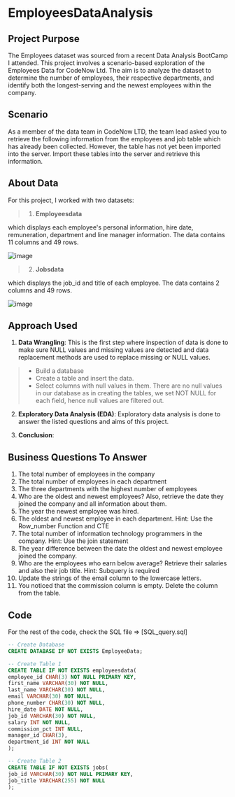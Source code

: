 # EmployeesDataAnalysis

## Project Purpose

The Employees dataset was sourced from a recent Data Analysis BootCamp I attended. This project involves a scenario-based exploration of the Employees Data for CodeNow Ltd. The aim is to analyze the dataset to determine the number of employees, their respective departments, and identify both the longest-serving and the newest employees within the company.

## Scenario

As a member of the data team in CodeNow LTD, the team lead asked you to retrieve the following information from the employees and job table which has already been collected. However, the table has not yet been imported into the server. Import these tables into the server and retrieve this information.


## About Data

For this project, I worked with two datasets:

> 1. **Employeesdata**

which displays each employee's personal information, hire date, remuneration, department and line manager information. The data contains 11 columns and 49 rows. 

![image](https://github.com/OlanikeCJ/EmployeesDataAnalysis/assets/171288792/0b4034dc-9d87-466c-bba9-0625d44d3499)

> 2. **Jobsdata**

which displays the job_id and title of each employee. The data contains 2 columns and 49 rows.

![image](https://github.com/OlanikeCJ/EmployeesDataAnalysis/assets/171288792/baa033a6-15d5-4c30-a96e-f9924b2c4eed)

## Approach Used

1. **Data Wrangling**: This is the first step where inspection of data is done to make sure NULL values and missing values are detected and data replacement methods are used to replace missing or NULL values.
> * Build a database
> * Create a table and insert the data.
> * Select columns with null values in them. There are no null values in our database as in creating the tables, we set NOT NULL for each field, hence null values are filtered out.

2. **Exploratory Data Analysis (EDA)**: Exploratory data analysis is done to answer the listed questions and aims of this project.

3. **Conclusion**:

## Business Questions To Answer

1. The total number of employees in the company
2. The total number of employees in each department
3. The three departments with the highest number of employees
4. Who are the oldest and newest employees? Also, retrieve the date they joined the company and all information about them.
5. The year the newest employee was hired.
6. The oldest and newest employee in each department. Hint: Use the Row_number Function and CTE
7. The total number of information technology programmers in the company. Hint: Use the join statement
8. The year difference between the date the oldest and newest employee joined the company.
9. Who are the employees who earn below average? Retrieve their salaries and also their job title. Hint: Subquery is required
10. Update the strings of the email column to the lowercase letters.
11. You noticed that the commission column is empty. Delete the column from the table.

## Code

For the rest of the code, check the SQL file => [SQL_query.sql]

```sql
-- Create Database
CREATE DATABASE IF NOT EXISTS EmployeeData;

-- Create Table 1
CREATE TABLE IF NOT EXISTS employeesdata(
employee_id CHAR(3) NOT NULL PRIMARY KEY,
first_name VARCHAR(30) NOT NULL,
last_name VARCHAR(30) NOT NULL,
email VARCHAR(30) NOT NULL,
phone_number CHAR(30) NOT NULL,
hire_date DATE NOT NULL,
job_id VARCHAR(30) NOT NULL,
salary INT NOT NULL,
commission_pct INT NULL,
manager_id CHAR(3),
department_id INT NOT NULL
);

-- Create Table 2
CREATE TABLE IF NOT EXISTS jobs(
job_id VARCHAR(30) NOT NULL PRIMARY KEY,
job_title VARCHAR(255) NOT NULL
);
```
    
